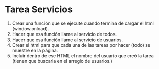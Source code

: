 # Tarea Servicios

1. Crear una función que se ejecute cuando termina de cargar el html (window.onload).
2. Hacer que esa función llame al servicio de todos.
3. Hacer que esa función llame al servicio de usuarios.
4. Crear el html para que cada una de las tareas por hacer (todo) se muestre en la página.
5. Incluir dentro de ese HTML el nombre del usuario que creó la tarea (tienen que buscarla en el arreglo de usuarios.)